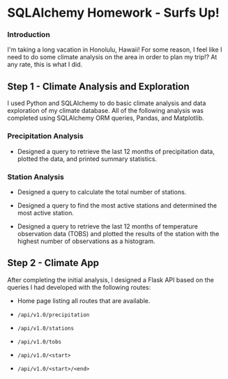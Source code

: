 # SQLAlchemy Homework - Surfs Up!

### Introduction

I'm taking a long vacation in Honolulu, Hawaii! For some reason, I feel like I need to do some climate analysis on the area in order to plan my trip!? At any rate, this is what I did.

## Step 1 - Climate Analysis and Exploration

I used Python and SQLAlchemy to do basic climate analysis and data exploration of my climate database. All of the following analysis was completed using SQLAlchemy ORM queries, Pandas, and Matplotlib.

### Precipitation Analysis

* Designed a query to retrieve the last 12 months of precipitation data, plotted the data, and printed summary statistics.

### Station Analysis

* Designed a query to calculate the total number of stations.

* Designed a query to find the most active stations and determined the most active station.

* Designed a query to retrieve the last 12 months of temperature observation data (TOBS) and plotted the results of the station with the highest number of observations as a histogram.

## Step 2 - Climate App

After completing the initial analysis, I designed a Flask API based on the queries I had developed with the following routes:

* Home page listing all routes that are available.

* `/api/v1.0/precipitation`

* `/api/v1.0/stations`

* `/api/v1.0/tobs`

* `/api/v1.0/<start>`

* `/api/v1.0/<start>/<end>`